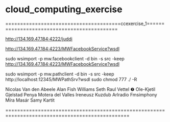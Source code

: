 # cloud_computing_exercise

=======================================ccexercise_1============================================

http://134.169.47.184:4222/juddi

http://134.169.47.184:4223/MWFacebookService?wsdl

sudo wsimport -p mw.facebookclient -d bin -s src -keep http://134.169.47.184:4223/MWFacebookService?wsdl

sudo wsimport -p mw.pathclient -d bin -s src -keep http://localhost:12345/MWPathSrv?wsdl
sudo chmod 777 ./ -R

Nicolas Van den Abeele
Alan Fish Williams
Seth Raul Vettel ❼
Ole-Kjetil Gjelstad
Penya Motera del Valles
Ireneusz Kuzdub
Arlradio Fmsimphony
Míra Masár
Samy Kartit

================================================================================================
